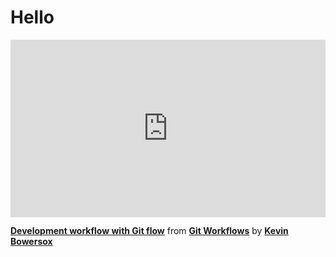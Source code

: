 <h1>Hello</h1>

<div style="position:relative;height:0;padding-bottom:56.25%"><iframe width="640" height="360" src="https://www.linkedin.com/learning/embed/git-workflows/development-workflow-with-git-flow?autoplay=false&claim=AQG65ImvavwxvgAAAZfkykg0skuj2-tgU80MS3vgWGweV0hpL51jl6DU-h4ux-sncybeLSoeGjBJouAQHr7_t2PUefaZv7He66SZZfqqySzmksBn44Loc-9otLS24QUyOYJjKfatoGFZVoAUJV6n_kyDdcNpupmXj3TlngvYFE4jAoQP4J1jbX9p07yXRyN2RhaoN9gLa-pidUXL5mA5ZPDkkPMlzz1p7NNQCbto36bQsK3ZlUIWt_VgulNd7QAayDkkqvabWVTyN0or98lTGUANLwyAmbb07OzQzC9v5z0ucFds3Ahtk7s4MqGNU7DlqdfCWHy13y7D-yp99xrNKHGhy0L74AjrlM1myvC_CwDE1yDBkAmU2GfI9Ou2IHumLnDL2slckI7-DGz3kbQSEQeRlnj2Pus-oCux3QF9_pMDwtSMjTaIdwaSzpx1Nu1FPAZHC8IKmjJvHwZA1gMPBf7dI8CrpjTaVaEASIWbhqEPZArQ90Ncw1DuCFhsmRv_37mbe_2Cvp4z8iSl9XmzCiA0n_zadERTCSu_xu1ThUbz_IvHlbSuUiIKZS009bRueTtPVKH4sZ0OeG4C9jTS8p3Og3PaR4CiUT-1YxVfDWVw5YvrlR6981FetnutlPUZ2Ohk7DFLTXHYMZPP1EZt52Sa3FJ2WLh-1z-0DfnBxlvxy8fj5l_0S0dh0jUl2vNvz4IjezW5G9QAdH3WY3DU1boGnmCeFitjtU1I_MM9RJvqAUgUPIvXrNoiNlYX7dAQzmsezr256wqd-vEavK6-BxoN7He52GFIDrpL0ztFSCGBfZM_fS9aD0ZI6omlstccICtwT897D6_g6wLv0mAqTukTFQ8Imj7KjUSCus7m0d5d4RZpVN5OVnQvXHC3I5zxSQ-LXCydkXY1mZzbaNV7AK4w8Vo1QlFT7b0_Cakq3DL-czGoq-IrYcKC4DYDFYaKPMpAOForOsdKs25icLhaT17DFmp0pvQg02hWRpyeZO9MC4qsps4Gziqzfdw4QQJQFxOybPYuMaPEI_ijzLjvK6QEsFcd1eN9wme4Xy85j8VdlFDF-yPxWOc0DQuBXWsRZ3xeHRd5J3iZdwB3iLB-SwDlx3S5kpn3vWex_hDPo1f05Ewj0DOENFszu2KqdZ5oy_agrOh9j3w7NWmHTYhYemFkle2tCrr3QOLYL_gNAe7K62U-CKKk22q41MI" mozallowfullscreen="true" webkitallowfullscreen="true" allowfullscreen="true" frameborder="0" style="position:absolute;width:100%;height:100%;left:0"></iframe></div><p><strong><a href="https://www.linkedin.com/learning/git-workflows/development-workflow-with-git-flow?trk=embed_lil">Development workflow with Git flow</a></strong> from <strong><a href="https://www.linkedin.com/learning/git-workflows?trk=embed_lil">Git Workflows</a></strong> by <strong><a href="https://www.linkedin.com/learning/instructors/kevin-bowersox?trk=embed_lil">Kevin Bowersox</a></strong></p>